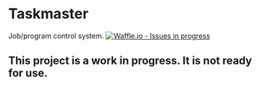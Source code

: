 #   Taskmaster
Job/program control system.
[![Waffle.io - Issues in progress](https://badge.waffle.io/ryan27968/Taskmaster.png?label=in%20progress&title=In%20Progress)](http://waffle.io/ryan27968/Taskmaster)

##  This project is a work in progress. It is not ready for use.
